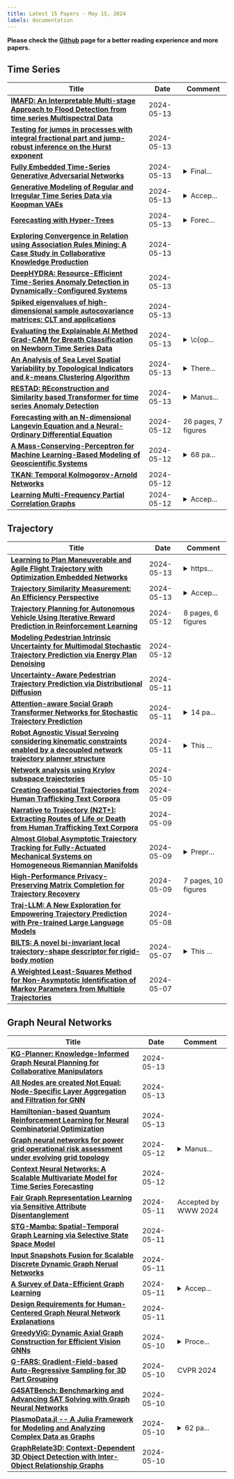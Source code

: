 ```yaml
---
title: Latest 15 Papers - May 15, 2024
labels: documentation
---
```

**Please check the [Github](https://github.com/zezhishao/MTS_Daily_ArXiv) page for a better reading experience and more papers.**

## Time Series
| **Title** | **Date** | **Comment** |
| --- | --- | --- |
| **[IMAFD: An Interpretable Multi-stage Approach to Flood Detection from time series Multispectral Data](http://arxiv.org/abs/2405.07916v1)** | 2024-05-13 |  |
| **[Testing for jumps in processes with integral fractional part and jump-robust inference on the Hurst exponent](http://arxiv.org/abs/2305.01751v2)** | 2024-05-13 |  |
| **[Fully Embedded Time-Series Generative Adversarial Networks](http://arxiv.org/abs/2308.15730v2)** | 2024-05-13 | <details><summary>Final...</summary><p>Final Manuscript. Accepted. Neural Computing and Applications May 2024</p></details> |
| **[Generative Modeling of Regular and Irregular Time Series Data via Koopman VAEs](http://arxiv.org/abs/2310.02619v2)** | 2024-05-13 | <details><summary>Accep...</summary><p>Accepted to The Twelfth International Conference on Learning Representations, ICLR 2024</p></details> |
| **[Forecasting with Hyper-Trees](http://arxiv.org/abs/2405.07836v1)** | 2024-05-13 | <details><summary>Forec...</summary><p>Forecasting, Gradient Boosting, Hyper-Networks, LightGBM, Parameter Non-Stationarity, Time Series, XGBoost</p></details> |
| **[Exploring Convergence in Relation using Association Rules Mining: A Case Study in Collaborative Knowledge Production](http://arxiv.org/abs/2404.15440v2)** | 2024-05-13 |  |
| **[DeepHYDRA: Resource-Efficient Time-Series Anomaly Detection in Dynamically-Configured Systems](http://arxiv.org/abs/2405.07749v1)** | 2024-05-13 |  |
| **[Spiked eigenvalues of high-dimensional sample autocovariance matrices: CLT and applications](http://arxiv.org/abs/2201.03181v2)** | 2024-05-13 |  |
| **[Evaluating the Explainable AI Method Grad-CAM for Breath Classification on Newborn Time Series Data](http://arxiv.org/abs/2405.07590v1)** | 2024-05-13 | <details><summary>\c{op...</summary><p>\c{opyright} 2024 The authors. This work has been accepted to IFAC for publication under a Creative Commons Licence CC-BY-NC-ND. Accepted for the 12th IFAC Symposium on Biological and Medical Systems. 6 pages, 7 figures</p></details> |
| **[An Analysis of Sea Level Spatial Variability by Topological Indicators and $k$-means Clustering Algorithm](http://arxiv.org/abs/2405.04269v2)** | 2024-05-13 | <details><summary>There...</summary><p>There are some mistakes in the submission, and it needs major revision</p></details> |
| **[RESTAD: REconstruction and Similarity based Transformer for time series Anomaly Detection](http://arxiv.org/abs/2405.07509v1)** | 2024-05-13 | <details><summary>Manus...</summary><p>Manuscript under review</p></details> |
| **[Forecasting with an N-dimensional Langevin Equation and a Neural-Ordinary Differential Equation](http://arxiv.org/abs/2405.07359v1)** | 2024-05-12 | 26 pages, 7 figures |
| **[A Mass-Conserving-Perceptron for Machine Learning-Based Modeling of Geoscientific Systems](http://arxiv.org/abs/2310.08644v4)** | 2024-05-12 | <details><summary>68 pa...</summary><p>68 pages, 7 figures in the main text, 10 figures, and 10 tables in the supplementary materials</p></details> |
| **[TKAN: Temporal Kolmogorov-Arnold Networks](http://arxiv.org/abs/2405.07344v1)** | 2024-05-12 |  |
| **[Learning Multi-Frequency Partial Correlation Graphs](http://arxiv.org/abs/2311.15756v2)** | 2024-05-12 | <details><summary>Accep...</summary><p>Accepted at IEEE Transactions on Signal Processing</p></details> |

## Trajectory
| **Title** | **Date** | **Comment** |
| --- | --- | --- |
| **[Learning to Plan Maneuverable and Agile Flight Trajectory with Optimization Embedded Networks](http://arxiv.org/abs/2405.07736v1)** | 2024-05-13 | <details><summary>https...</summary><p>https://github.com/ZJU-FAST-Lab/e2e_opt</p></details> |
| **[Trajectory Similarity Measurement: An Efficiency Perspective](http://arxiv.org/abs/2311.00960v2)** | 2024-05-13 | <details><summary>Accep...</summary><p>Accepted by VLDB 2024</p></details> |
| **[Trajectory Planning for Autonomous Vehicle Using Iterative Reward Prediction in Reinforcement Learning](http://arxiv.org/abs/2404.12079v4)** | 2024-05-12 | 8 pages, 6 figures |
| **[Modeling Pedestrian Intrinsic Uncertainty for Multimodal Stochastic Trajectory Prediction via Energy Plan Denoising](http://arxiv.org/abs/2405.07164v1)** | 2024-05-12 |  |
| **[Uncertainty-Aware Pedestrian Trajectory Prediction via Distributional Diffusion](http://arxiv.org/abs/2303.08367v2)** | 2024-05-11 |  |
| **[Attention-aware Social Graph Transformer Networks for Stochastic Trajectory Prediction](http://arxiv.org/abs/2312.15881v2)** | 2024-05-11 | <details><summary>14 pa...</summary><p>14 pages, 9 figures, 6 tables</p></details> |
| **[Robot Agnostic Visual Servoing considering kinematic constraints enabled by a decoupled network trajectory planner structure](http://arxiv.org/abs/2405.07017v1)** | 2024-05-11 | <details><summary>This ...</summary><p>This work has been submitted to the IEEE for possible publication. Copyright may be transferred without notice, after which this version may no longer be accessible</p></details> |
| **[Network analysis using Krylov subspace trajectories](http://arxiv.org/abs/2403.01269v2)** | 2024-05-10 |  |
| **[Creating Geospatial Trajectories from Human Trafficking Text Corpora](http://arxiv.org/abs/2405.06130v1)** | 2024-05-09 |  |
| **[Narrative to Trajectory (N2T+): Extracting Routes of Life or Death from Human Trafficking Text Corpora](http://arxiv.org/abs/2405.06129v1)** | 2024-05-09 |  |
| **[Almost Global Asymptotic Trajectory Tracking for Fully-Actuated Mechanical Systems on Homogeneous Riemannian Manifolds](http://arxiv.org/abs/2403.04900v2)** | 2024-05-09 | <details><summary>Prepr...</summary><p>Preprint. To appear in IEEE Control Systems Letters</p></details> |
| **[High-Performance Privacy-Preserving Matrix Completion for Trajectory Recovery](http://arxiv.org/abs/2405.05789v1)** | 2024-05-09 | 7 pages, 10 figures |
| **[Traj-LLM: A New Exploration for Empowering Trajectory Prediction with Pre-trained Large Language Models](http://arxiv.org/abs/2405.04909v1)** | 2024-05-08 |  |
| **[BILTS: A novel bi-invariant local trajectory-shape descriptor for rigid-body motion](http://arxiv.org/abs/2405.04392v1)** | 2024-05-07 | <details><summary>This ...</summary><p>This work has been submitted as a regular research paper for consideration in the IEEE Transactions on Robotics. Copyright may be transferred without notice, after which this version may no longer be accessible</p></details> |
| **[A Weighted Least-Squares Method for Non-Asymptotic Identification of Markov Parameters from Multiple Trajectories](http://arxiv.org/abs/2405.04258v1)** | 2024-05-07 |  |

## Graph Neural Networks
| **Title** | **Date** | **Comment** |
| --- | --- | --- |
| **[KG-Planner: Knowledge-Informed Graph Neural Planning for Collaborative Manipulators](http://arxiv.org/abs/2405.07962v1)** | 2024-05-13 |  |
| **[All Nodes are created Not Equal: Node-Specific Layer Aggregation and Filtration for GNN](http://arxiv.org/abs/2405.07892v1)** | 2024-05-13 |  |
| **[Hamiltonian-based Quantum Reinforcement Learning for Neural Combinatorial Optimization](http://arxiv.org/abs/2405.07790v1)** | 2024-05-13 |  |
| **[Graph neural networks for power grid operational risk assessment under evolving grid topology](http://arxiv.org/abs/2405.07343v1)** | 2024-05-12 | <details><summary>Manus...</summary><p>Manuscript submitted to Applied Energy</p></details> |
| **[Context Neural Networks: A Scalable Multivariate Model for Time Series Forecasting](http://arxiv.org/abs/2405.07117v1)** | 2024-05-12 |  |
| **[Fair Graph Representation Learning via Sensitive Attribute Disentanglement](http://arxiv.org/abs/2405.07011v1)** | 2024-05-11 | Accepted by WWW 2024 |
| **[STG-Mamba: Spatial-Temporal Graph Learning via Selective State Space Model](http://arxiv.org/abs/2403.12418v3)** | 2024-05-11 |  |
| **[Input Snapshots Fusion for Scalable Discrete Dynamic Graph Nerual Networks](http://arxiv.org/abs/2405.06975v1)** | 2024-05-11 |  |
| **[A Survey of Data-Efficient Graph Learning](http://arxiv.org/abs/2402.00447v2)** | 2024-05-11 | <details><summary>Accep...</summary><p>Accepted by Proceedings of the Thirty-Third International Joint Conference on Artificial Intelligence (IJCAI 2024)</p></details> |
| **[Design Requirements for Human-Centered Graph Neural Network Explanations](http://arxiv.org/abs/2405.06917v1)** | 2024-05-11 |  |
| **[GreedyViG: Dynamic Axial Graph Construction for Efficient Vision GNNs](http://arxiv.org/abs/2405.06849v1)** | 2024-05-10 | <details><summary>Proce...</summary><p>Proceedings of the 2024 IEEE/CVF Conference on Computer Vision and Pattern Recognition (CVPR)</p></details> |
| **[G-FARS: Gradient-Field-based Auto-Regressive Sampling for 3D Part Grouping](http://arxiv.org/abs/2405.06828v1)** | 2024-05-10 | CVPR 2024 |
| **[G4SATBench: Benchmarking and Advancing SAT Solving with Graph Neural Networks](http://arxiv.org/abs/2309.16941v2)** | 2024-05-10 |  |
| **[PlasmoData.jl -- A Julia Framework for Modeling and Analyzing Complex Data as Graphs](http://arxiv.org/abs/2401.11404v2)** | 2024-05-10 | <details><summary>62 pa...</summary><p>62 pages, 18 figures, 8 tables</p></details> |
| **[GraphRelate3D: Context-Dependent 3D Object Detection with Inter-Object Relationship Graphs](http://arxiv.org/abs/2405.06782v1)** | 2024-05-10 |  |

